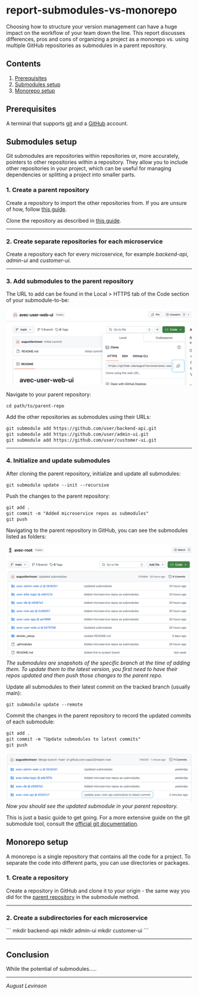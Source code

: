 report-submodules-vs-monorepo
===

Choosing how to structure your version management can have a huge impact on the workflow of your team down the line. This report discusses differences, pros and cons of organizing a project as a monorepo vs. using multiple GitHub repositories as submodules in a parent repository.

Contents
---
1. [Prerequisites](#prerequisites)
2. [Submodules setup](#submodules-setup)
3. [Monorepo setup](#monorepo-setup)

Prerequisites
---
A terminal that supports [git](https://git-scm.com/) and a [GitHub](https://github.com/) account.

Submodules setup
---
Git submodules are repositories within repositories or, more accurately, pointers to other repositories within a repository. They allow you to include other repositories in your project, which can be useful for managing dependencies or splitting a project into smaller parts.

### 1. Create a parent repository

Create a repository to import the other repositories from. If you are unsure of how, follow [this guide](https://docs.github.com/en/repositories/creating-and-managing-repositories/quickstart-for-repositories).

Clone the repository as described in [this guide](https://docs.github.com/en/repositories/creating-and-managing-repositories/cloning-a-repository).
___
### 2. Create separate repositories for each microservice

Create a repository each for every microservice, for example *backend-api*, *admin-ui* and *customer-ui*.

___
### 3. Add submodules to the parent repository

The URL to add can be found in the Local > HTTPS tab of the Code section of your submodule-to-be:

![The URL of the child repository](img/add-submodule.png)

Navigate to your parent repository:

```
cd path/to/parent-repo
```

Add the other repositories as submodules using their URLs:
```
git submodule add https://github.com/user/backend-api.git
git submodule add https://github.com/user/admin-ui.git
git submodule add https://github.com/user/customer-ui.git
```
___
### 4. Initialize and update submodules

After cloning the parent repository, initialize and update all submodules:

```
git submodule update --init --recursive
```

Push the changes to the parent repository:

```
git add .
git commit -m "Added microservice repos as submodules"
git push
```

Navigating to the parent repository in GitHub, you can see the submodules listed as folders:

![The submodules in the parent repository](img/submodules-repo.png)
*The submodules are snapshots of the specific branch at the time of adding them. To update them to the latest version, you first need to have their repos updated and then push those changes to the parent repo.*

Update all submodules to their latest commit on the tracked branch (usually main):
```
git submodule update --remote
```

Commit the changes in the parent repository to record the updated commits of each submodule:
```
git add .
git commit -m "Update submodules to latest commits"
git push
```

![The updated submodules in the parent repository](img/updated-submodule.png)
*Now you should see the updated submodule in your parent repository.*

This is just a basic guide to get going. For a more extensive guide on the git submodule tool, consult the [official git documentation](https://git-scm.com/book/en/v2/Git-Tools-Submodules).

Monorepo setup
---
A monorepo is a single repository that contains all the code for a project. To separate the code into different parts, you can use directories or packages.

### 1. Create a repository
Create a repository in GitHub and clone it to your origin - the same way you did for the [parent repository](#1-create-a-parent-repository) in the submodule method.
___

### 2. Create a subdirectories for each microservice

´´´
mkdir backend-api 
mkdir admin-ui 
mkdir customer-ui
´´´
___

Conclusion
---
While the potential of submodules.....

___
*August Levinson*
